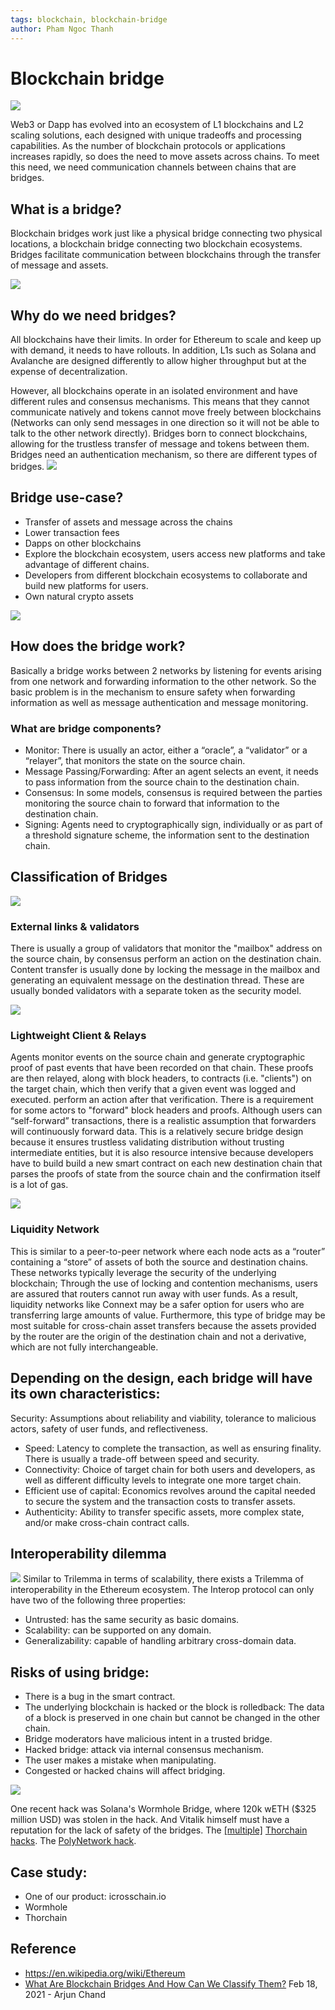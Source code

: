 ```yaml
---
tags: blockchain, blockchain-bridge
author: Pham Ngoc Thanh
---
```

# Blockchain bridge

![](https://blockruption.com/wp-content/uploads/2019/04/blockruption-blockchain-300h.png)

Web3 or Dapp has evolved into an ecosystem of L1 blockchains and L2 scaling solutions, each designed with unique tradeoffs and processing capabilities.
As the number of blockchain protocols or applications increases rapidly, so does the need to move assets across chains. To meet this need, we need communication channels between chains that are bridges.

## What is a bridge?
Blockchain bridges work just like a physical bridge connecting two physical locations, a blockchain bridge connecting two blockchain ecosystems. Bridges facilitate communication between blockchains through the transfer of message and assets.

![](https://miro.medium.com/max/1400/1*jels5svnpAiMkWe2NFSB3w.png)

## Why do we need bridges?
All blockchains have their limits. In order for Ethereum to scale and keep up with demand, it needs to have rollouts. In addition, L1s such as Solana and Avalanche are designed differently to allow higher throughput but at the expense of decentralization.

However, all blockchains operate in an isolated environment and have different rules and consensus mechanisms. This means that they cannot communicate natively and tokens cannot move freely between blockchains (Networks can only send messages in one direction so it will not be able to talk to the other network directly). Bridges born to connect blockchains, allowing for the trustless transfer of message and tokens between them. Bridges need an authentication mechanism, so there are different types of bridges.
![](https://miro.medium.com/max/1400/1*q1-lEQ57JCmuxQxeM9ZHdw.png)

## Bridge use-case?
- Transfer of assets and message across the chains
- Lower transaction fees
- Dapps on other blockchains
- Explore the blockchain ecosystem, users access new platforms and take advantage of different chains.
- Developers from different blockchain ecosystems to collaborate and build new platforms for users.
- Own natural crypto assets

![](https://miro.medium.com/max/1400/1*xdsBHimSi2-M2ONsAul6vQ.png)

## How does the bridge work?
Basically a bridge works between 2 networks by listening for events arising from one network and forwarding information to the other network.
So the basic problem is in the mechanism to ensure safety when forwarding information as well as message authentication and message monitoring.

### What are bridge components?
- Monitor: There is usually an actor, either a “oracle”, a “validator” or a “relayer”, that monitors the state on the source chain.
- Message Passing/Forwarding: After an agent selects an event, it needs to pass information from the source chain to the destination chain.
- Consensus: In some models, consensus is required between the parties monitoring the source chain to forward that information to the destination chain.
- Signing: Agents need to cryptographically sign, individually or as part of a threshold signature scheme, the information sent to the destination chain.

## Classification of Bridges
![](https://miro.medium.com/max/1400/1*EQtK-K1MiK9kVV5MD-p9LA.png)
### External links & validators
There is usually a group of validators that monitor the "mailbox" address on the source chain, by consensus perform an action on the destination chain. Content transfer is usually done by locking the message in the mailbox and generating an equivalent message on the destination thread. These are usually bonded validators with a separate token as the security model.

![](https://miro.medium.com/max/1400/1*rAUNyDVR8r-y2WZ0gM75tw.png)
### Lightweight Client & Relays
Agents monitor events on the source chain and generate cryptographic proof of past events that have been recorded on that chain. These proofs are then relayed, along with block headers, to contracts (i.e. "clients") on the target chain, which then verify that a given event was logged and executed. perform an action after that verification. There is a requirement for some actors to "forward" block headers and proofs. Although users can “self-forward” transactions, there is a realistic assumption that forwarders will continuously forward data. This is a relatively secure bridge design because it ensures trustless validating distribution without trusting intermediate entities, but it is also resource intensive because developers have to build build a new smart contract on each new destination chain that parses the proofs of state from the source chain and the confirmation itself is a lot of gas.

![](https://miro.medium.com/max/1400/1*a1LWv24MZiBLQAqjiDYKow.png)
### Liquidity Network
This is similar to a peer-to-peer network where each node acts as a “router” containing a “store” of assets of both the source and destination chains. These networks typically leverage the security of the underlying blockchain; Through the use of locking and contention mechanisms, users are assured that routers cannot run away with user funds. As a result, liquidity networks like Connext may be a safer option for users who are transferring large amounts of value. Furthermore, this type of bridge may be most suitable for cross-chain asset transfers because the assets provided by the router are the origin of the destination chain and not a derivative, which are not fully interchangeable.

## Depending on the design, each bridge will have its own characteristics:
Security: Assumptions about reliability and viability, tolerance to malicious actors, safety of user funds, and reflectiveness.
- Speed: Latency to complete the transaction, as well as ensuring finality. There is usually a trade-off between speed and security.
- Connectivity: Choice of target chain for both users and developers, as well as different difficulty levels to integrate one more target chain.
- Efficient use of capital: Economics revolves around the capital needed to secure the system and the transaction costs to transfer assets.
- Authenticity: Ability to transfer specific assets, more complex state, and/or make cross-chain contract calls.

## Interoperability dilemma
![](https://miro.medium.com/max/1400/1*ZNfiJ8soPdl5EKH-T-S3_w.png)
Similar to Trilemma in terms of scalability, there exists a Trilemma of interoperability in the Ethereum ecosystem. The Interop protocol can only have two of the following three properties:
- Untrusted: has the same security as basic domains.
- Scalability: can be supported on any domain.
- Generalizability: capable of handling arbitrary cross-domain data.

## Risks of using bridge:
- There is a bug in the smart contract.
- The underlying blockchain is hacked or the block is rolledback: The data of a block is preserved in one chain but cannot be changed in the other chain.
- Bridge moderators have malicious intent in a trusted bridge.
- Hacked bridge: attack via internal consensus mechanism.
- The user makes a mistake when manipulating.
- Congested or hacked chains will affect bridging.

![](https://miro.medium.com/max/1400/0*azwoexZtNChrsTAO)

One recent hack was Solana's Wormhole Bridge, where 120k wETH ($325 million USD) was stolen in the hack.
And Vitalik himself must have a reputation for the lack of safety of the bridges.
The [[multiple]](https://decrypt.co/76117/thorchains-rune-token-slides-following-multi-million-exploit) [Thorchain hacks](https://www.coindesk.com/markets/2021/07/23/blockchain-protocol-thorchain-suffers-8m-hack/).
The [PolyNetwork hack](https://edition.cnn.com/2021/08/11/tech/crypto-hack/index.html).


## Case study:
- One of our product: icrosschain.io
- Wormhole
- Thorchain

## Reference
- https://en.wikipedia.org/wiki/Ethereum
- [What Are Blockchain Bridges And How Can We Classify Them?](https://blog.li.finance/what-are-blockchain-bridges-and-how-can-we-classify-them-560dc6ec05fa) Feb 18, 2021 - Arjun Chand